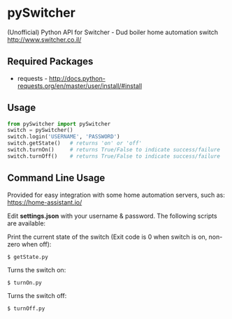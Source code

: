 # pySwitcher
(Unofficial) Python API for Switcher - Dud boiler home automation switch http://www.switcher.co.il/

Required Packages
-----------------
* requests - http://docs.python-requests.org/en/master/user/install/#install

Usage
----------------

```python
from pySwitcher import pySwitcher
switch = pySwitcher()
switch.login('USERNAME', 'PASSWORD')
switch.getState()   # returns 'on' or 'off'
switch.turnOn()     # returns True/False to indicate success/failure
switch.turnOff()    # returns True/False to indicate success/failure
```

Command Line Usage
------------------
Provided for easy integration with some home automation servers, such as: https://home-assistant.io/

Edit **settings.json** with your username & password. The following scripts are available:

Print the current state of the switch (Exit code is 0 when switch is on, non-zero when off):
```
$ getState.py
```

Turns the switch on:
```
$ turnOn.py
```

Turns the switch off:
```
$ turnOff.py
```

